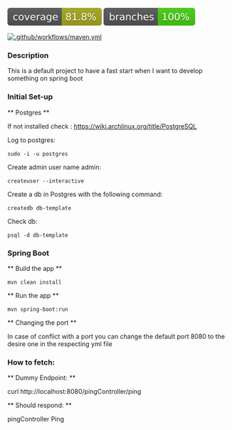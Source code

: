 [![Coverage](.github/badges/jacoco.svg)](https://github.com/pcroch/spring-security/actions/workflows/jacoco_badge.yml) [![Coverage](.github/badges/branches.svg)](https://github.com/pcroch/spring-security/actions/workflows/jacoco_badge.yml)

[![.github/workflows/maven.yml](https://github.com/pcroch/spring-security/actions/workflows/build.yml/badge.svg)](https://github.com/pcroch/spring-security/actions/workflows/build.yml)

### Description 

This is a default project to have a fast start when I want to develop something on spring boot

### Initial Set-up

** Postgres **

If not installed check : https://wiki.archlinux.org/title/PostgreSQL

Log to postgres:

    sudo -i -u postgres

Create admin user name admin:

    createuser --interactive 

Create a db in Postgres with the following command:
    
    createdb db-template

Check db:

    psql -d db-template

### Spring Boot

** Build the app **

    mvn clean install

** Run the app **

    mvn spring-boot:run

** Changing the port **

In case of conflict with a port you can change the default port 8080 to the desire one in the respecting yml file

### How to fetch:

** Dummy Endpoint: **

curl http://localhost:8080/pingController/ping

** Should respond: **

pingController Ping

